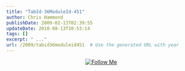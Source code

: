 ```yaml
---
title: "TabId-36ModuleId-451"
author: Chris Hammond
publishDate: 2009-02-13T02:39:55
updateDate: 2010-08-13T10:53:14
tags: []
excerpt: " ..."
url: /2009/tabid36moduleid451  # Use the generated URL with year
---
```

<p style="text-align: center;"><a href="https://twitter.com/christoc" target="_blank"><img src="https://creativenerds.co.uk/wp-content/themes/rocketnerds/images/bookmarking/twitter.png" alt="Follow Me" style="border-width: 0px;border-style: solid;" /></a> </p>
